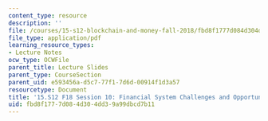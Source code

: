 ```yaml
---
content_type: resource
description: ''
file: /courses/15-s12-blockchain-and-money-fall-2018/fbd8f1777d084d304dd39a99dbcd7b11_MIT15_S12F18_ses10.pdf
file_type: application/pdf
learning_resource_types:
- Lecture Notes
ocw_type: OCWFile
parent_title: Lecture Slides
parent_type: CourseSection
parent_uid: e593456a-d5c7-77f1-7d6d-00914f1d3a57
resourcetype: Document
title: '15.S12 F18 Session 10: Financial System Challenges and Opportunities'
uid: fbd8f177-7d08-4d30-4dd3-9a99dbcd7b11
---
```


